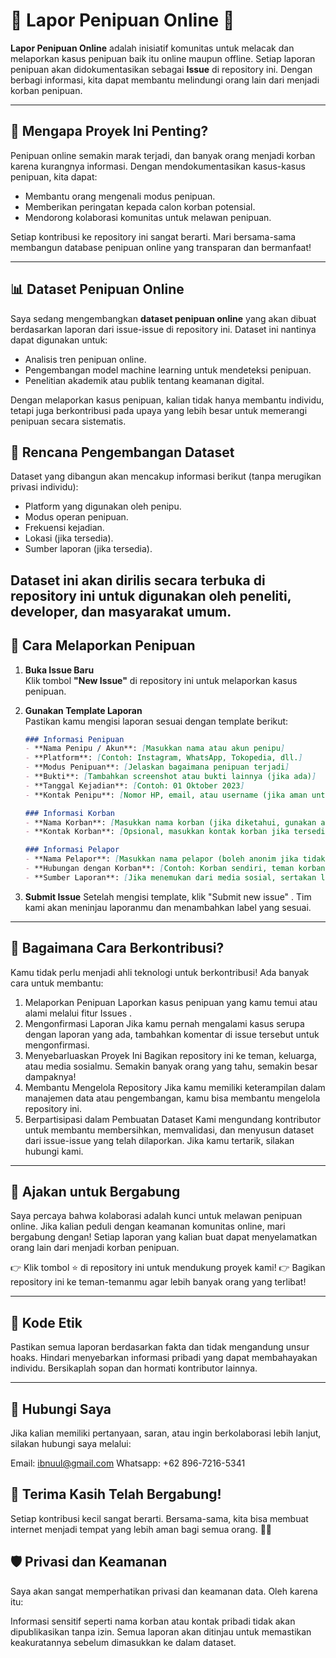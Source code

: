 # 🚨 **Lapor Penipuan Online** 🚨

**Lapor Penipuan Online** adalah inisiatif komunitas untuk melacak dan melaporkan kasus penipuan baik itu online maupun offline. Setiap laporan penipuan akan didokumentasikan sebagai **Issue** di repository ini. Dengan berbagi informasi, kita dapat membantu melindungi orang lain dari menjadi korban penipuan.

---

## 🌟 **Mengapa Proyek Ini Penting?**

Penipuan online semakin marak terjadi, dan banyak orang menjadi korban karena kurangnya informasi. Dengan mendokumentasikan kasus-kasus penipuan, kita dapat:
- Membantu orang mengenali modus penipuan.
- Memberikan peringatan kepada calon korban potensial.
- Mendorong kolaborasi komunitas untuk melawan penipuan.

Setiap kontribusi ke repository ini sangat berarti. Mari bersama-sama membangun database penipuan online yang transparan dan bermanfaat!

---

## 📊 **Dataset Penipuan Online**

Saya sedang mengembangkan **dataset penipuan online** yang akan dibuat berdasarkan laporan dari issue-issue di repository ini. Dataset ini nantinya dapat digunakan untuk:
- Analisis tren penipuan online.
- Pengembangan model machine learning untuk mendeteksi penipuan.
- Penelitian akademik atau publik tentang keamanan digital.

Dengan melaporkan kasus penipuan, kalian tidak hanya membantu individu, tetapi juga berkontribusi pada upaya yang lebih besar untuk memerangi penipuan secara sistematis.

## 🔮 **Rencana Pengembangan Dataset**

Dataset yang dibangun akan mencakup informasi berikut (tanpa merugikan privasi individu):

- Platform yang digunakan oleh penipu.
- Modus operan penipuan.
- Frekuensi kejadian.
- Lokasi (jika tersedia).
- Sumber laporan (jika tersedia).

Dataset ini akan dirilis secara terbuka di repository ini untuk digunakan oleh peneliti, developer, dan masyarakat umum.
---

## 📝 **Cara Melaporkan Penipuan**

1. **Buka Issue Baru**  
   Klik tombol **"New Issue"** di repository ini untuk melaporkan kasus penipuan.

2. **Gunakan Template Laporan**  
   Pastikan kamu mengisi laporan sesuai dengan template berikut:

   ```markdown
   ### Informasi Penipuan
   - **Nama Penipu / Akun**: [Masukkan nama atau akun penipu]
   - **Platform**: [Contoh: Instagram, WhatsApp, Tokopedia, dll.]
   - **Modus Penipuan**: [Jelaskan bagaimana penipuan terjadi]
   - **Bukti**: [Tambahkan screenshot atau bukti lainnya (jika ada)]
   - **Tanggal Kejadian**: [Contoh: 01 Oktober 2023]
   - **Kontak Penipu**: [Nomor HP, email, atau username (jika aman untuk dibagikan)]

   ### Informasi Korban
   - **Nama Korban**: [Masukkan nama korban (jika diketahui, gunakan anonim jika tidak ingin disebutkan)]
   - **Kontak Korban**: [Opsional, masukkan kontak korban jika tersedia]

   ### Informasi Pelapor
   - **Nama Pelapor**: [Masukkan nama pelapor (boleh anonim jika tidak ingin disebutkan)]
   - **Hubungan dengan Korban**: [Contoh: Korban sendiri, teman korban, menemukan dari media sosial, dll.]
   - **Sumber Laporan**: [Jika menemukan dari media sosial, sertakan link sumber postingan]

3. **Submit Issue**
   Setelah mengisi template, klik "Submit new issue" . Tim kami akan meninjau laporanmu dan menambahkan label yang sesuai.
   
---

## 👥 **Bagaimana Cara Berkontribusi?**
Kamu tidak perlu menjadi ahli teknologi untuk berkontribusi! Ada banyak cara untuk membantu:

1. Melaporkan Penipuan
   Laporkan kasus penipuan yang kamu temui atau alami melalui fitur Issues .
2. Mengonfirmasi Laporan
   Jika kamu pernah mengalami kasus serupa dengan laporan yang ada, tambahkan komentar di issue tersebut untuk mengonfirmasi.
3. Menyebarluaskan Proyek Ini
   Bagikan repository ini ke teman, keluarga, atau media sosialmu. Semakin banyak orang yang tahu, semakin besar dampaknya!
4. Membantu Mengelola Repository
   Jika kamu memiliki keterampilan dalam manajemen data atau pengembangan, kamu bisa membantu mengelola repository ini.
5. Berpartisipasi dalam Pembuatan Dataset
   Kami mengundang kontributor untuk membantu membersihkan, memvalidasi, dan menyusun dataset dari issue-issue yang telah dilaporkan. Jika kamu tertarik, silakan hubungi kami.

---

## 🤝 **Ajakan untuk Bergabung**
Saya percaya bahwa kolaborasi adalah kunci untuk melawan penipuan online. Jika kalian peduli dengan keamanan komunitas online, mari bergabung dengan! Setiap laporan yang kalian buat dapat menyelamatkan orang lain dari menjadi korban penipuan.

👉 Klik tombol ⭐ di repository ini untuk mendukung proyek kami!
👉 Bagikan repository ini ke teman-temanmu agar lebih banyak orang yang terlibat!

---

## 📜 **Kode Etik**
Pastikan semua laporan berdasarkan fakta dan tidak mengandung unsur hoaks.
Hindari menyebarkan informasi pribadi yang dapat membahayakan individu.
Bersikaplah sopan dan hormati kontributor lainnya.

---

## 📢 **Hubungi Saya**
Jika kalian memiliki pertanyaan, saran, atau ingin berkolaborasi lebih lanjut, silakan hubungi saya melalui:

Email: ibnuul@gmail.com
Whatsapp: +62 896-7216-5341

## 🤝 **Terima Kasih Telah Bergabung!**
Setiap kontribusi kecil sangat berarti. Bersama-sama, kita bisa membuat internet menjadi tempat yang lebih aman bagi semua orang. 💪🌐

## 🛡️ **Privasi dan Keamanan**
Saya akan  sangat memperhatikan privasi dan keamanan data. Oleh karena itu:

Informasi sensitif seperti nama korban atau kontak pribadi tidak akan dipublikasikan tanpa izin.
Semua laporan akan ditinjau untuk memastikan keakuratannya sebelum dimasukkan ke dalam dataset.
